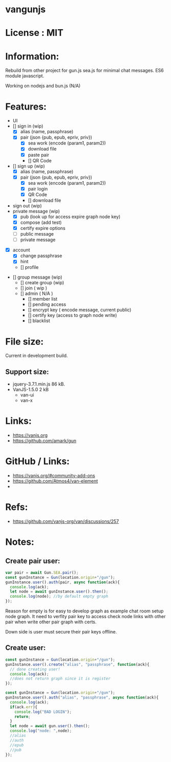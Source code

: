 # vangunjs

# License : MIT

# Information:
  Rebuild from other project for gun.js sea.js for minimal chat messages. ES6 module javascript.

  Working on nodejs and bun.js (N/A)

# Features:
 * UI
  * [] sign in (wip)
    * [x] alias (name, passphrase)
    * [x] pair (json {pub, epub, epriv, priv})
      * [x] sea work (encode (param1, param2))
      * [x] download file
      * [x] paste pair
      * [] QR Code
  * [] sign up (wip)
    * [x] alias (name, passphrase)
    * [x] pair (json {pub, epub, epriv, priv})
      * [x] sea work (encode (param1, param2))
      * [x] pair login
      * [x] QR Code
      * [] download file
  * sign out (wip)
  * private message (wip)
    * [x] pub (look up for access expire graph node key)
    * [x] compose (add test)
    * [x] certify expire options
    * [ ] public message
    * [ ] private message
  * [x] account
    * [x] change passphrase
    * [x] hint
    * [] profile
  * [] group message (wip)
    * [] create group (wip)
    * [] join ( wip )
    * [] admin ( N/A )
      * [] member list
      * [] pending access
      * [] encrypt key ( encode message, current public)
      * [] certify key (access to graph node write)
      * [] blacklist 

# File size:
 Current in development build.

## Support size:
 * jquery-3.7.1.min.js 86 kB.
 * VanJS-1.5.0  2 kB
   * van-ui
   * van-x

# Links:
 * https://vanjs.org
 * https://github.com/amark/gun

# GitHub / Links:
 * https://vanjs.org/#community-add-ons
 * https://github.com/Atmos4/van-element
 * 

# Refs:
 * https://github.com/vanjs-org/van/discussions/257

# Notes:

## Create pair user:
```js
var pair = await Gun.SEA.pair();
const gunInstance = Gun(location.origin+"/gun");
gunInstance.user().auth(pair, async function(ack){
  console.log(ack);
  let node = await gunInstance.user().then();
  console.log(node); //by default empty graph
});
```
 Reason for empty is for easy to develop graph as example chat room setup node graph. It need to verfity pair key to access check node links with other pair when write other pair graph with certs.

 Down side is user must secure their pair keys offline.
## Create user:

```js
const gunInstance = Gun(location.origin+"/gun");
gunInstance.user().create("alias", "passphrase", function(ack){
  // done creating user!
  console.log(ack);
  //does not return graph since it is register
});
```

```js
const gunInstance = Gun(location.origin+"/gun");
gunInstance.user().auth("alias", "passphrase", async function(ack){
  console.log(ack);
  if(ack.err){
    console.log("BAD LOGIN");
    return;
  }
  let node = await gun.user().then();
  console.log("node: ",node);
  //alias
  //auth
  //epub
  //pub
});
```
